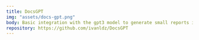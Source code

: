 ```yaml
---
title: DocsGPT
img: "assets/docs-gpt.png"
body: Basic integration with the gpt3 model to generate small reports in pdf format on a given topic.
repository: https://github.com/ivanldz/DocsGPT
---
```

